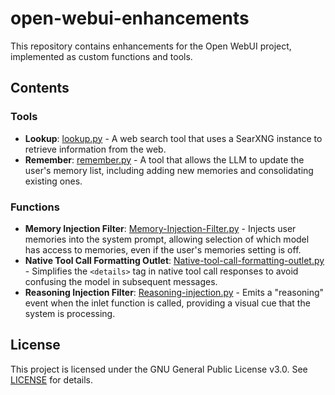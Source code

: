 # open-webui-enhancements

This repository contains enhancements for the Open WebUI project, implemented as custom functions and tools.

## Contents

### Tools

*   **Lookup**: [lookup.py](tools/lookup.py) - A web search tool that uses a SearXNG instance to retrieve information from the web.
*   **Remember**: [remember.py](tools/remember.py) - A tool that allows the LLM to update the user's memory list, including adding new memories and consolidating existing ones.

### Functions

*   **Memory Injection Filter**: [Memory-Injection-Filter.py](functions/Memory-Injection-Filter.py) - Injects user memories into the system prompt, allowing selection of which model has access to memories, even if the user's memories setting is off.
*   **Native Tool Call Formatting Outlet**: [Native-tool-call-formatting-outlet.py](functions/Native-tool-call-formatting-outlet.py) - Simplifies the `<details>` tag in native tool call responses to avoid confusing the model in subsequent messages.
*   **Reasoning Injection Filter**: [Reasoning-injection.py](functions/Reasoning-injection.py) - Emits a "reasoning" event when the inlet function is called, providing a visual cue that the system is processing.

## License

This project is licensed under the GNU General Public License v3.0. See [LICENSE](LICENSE) for details.